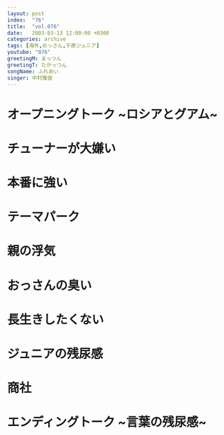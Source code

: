 ```yaml
---
layout: post
index:  "76"
title:  "vol.076"
date:   2003-03-13 12:00:00 +0300
categories: archive
tags: [海外,おっさん,千原ジュニア]
youtube: "076"
greetingM: まっつん
greetingT: たかっつん
songName: ふれあい
singer: 中村雅俊
---
```


# オープニングトーク ~ロシアとグアム~

# チューナーが大嫌い

# 本番に強い

# テーマパーク

# 親の浮気

# おっさんの臭い

# 長生きしたくない

# ジュニアの残尿感

# 商社

# エンディングトーク ~言葉の残尿感~
